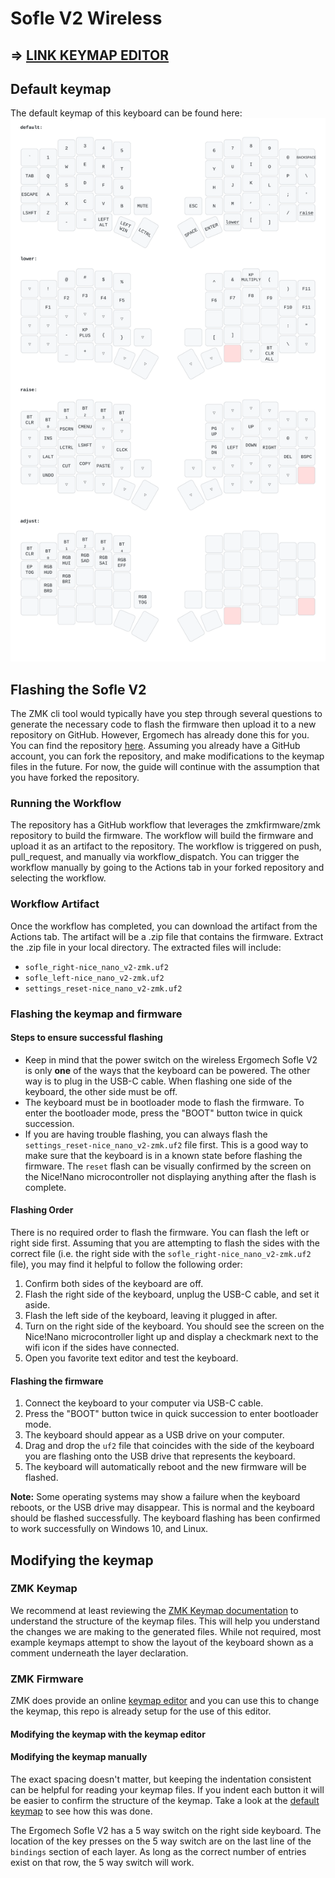 # Sofle V2 Wireless
## => [LINK KEYMAP EDITOR](https://nickcoutsos.github.io/keymap-editor) 

## Default keymap
The default keymap of this keyboard can be found here:
![Default Keymap](./keymap-drawer/sofle.svg)

## Flashing the Sofle V2
The ZMK cli tool would typically have you step through several questions to generate the necessary code to flash the firmware then upload it to a new repository on GitHub.
However, Ergomech has already done this for you. You can find the repository [here](https://github.com/ergomechstore/sofle-v2-nicenano-oled). Assuming you already have a GitHub account,
you can fork the repository, and make modifications to the keymap files in the future. For now, the guide will continue with the assumption that you have forked the repository.

### Running the Workflow
The repository has a GitHub workflow that leverages the zmkfirmware/zmk repository to build the firmware. The workflow will build the firmware and upload it as an artifact to the repository.
The workflow is triggered on push, pull_request, and manually via workflow_dispatch. You can trigger the workflow manually by going to the Actions tab in your forked repository and selecting the workflow.

### Workflow Artifact
Once the workflow has completed, you can download the artifact from the Actions tab. The artifact will be a .zip file that contains the firmware. Extract the .zip file in your
local directory. The extracted files will include:
- `sofle_right-nice_nano_v2-zmk.uf2`
- `sofle_left-nice_nano_v2-zmk.uf2`
- `settings_reset-nice_nano_v2-zmk.uf2`

### Flashing the keymap and firmware
#### Steps to ensure successful flashing
- Keep in mind that the power switch on the wireless Ergomech Sofle V2 is only **one** of the ways that the keyboard can be powered. The other way is to plug in the USB-C cable.
When flashing one side of the keyboard, the other side must be off. 
- The keyboard must be in bootloader mode to flash the firmware. To enter the bootloader mode, press the "BOOT" button twice in quick succession. 
- If you are having trouble flashing, you can always flash the `settings_reset-nice_nano_v2-zmk.uf2` file first. This is a good way to make sure 
that the keyboard is in a known state before flashing the firmware. The `reset` flash can be visually confirmed by the screen on the Nice!Nano microcontroller 
not displaying anything after the flash is complete.

#### Flashing Order
There is no required order to flash the firmware. You can flash the left or right side first. Assuming that you are attempting to flash the sides with the correct
file (i.e. the right side with the `sofle_right-nice_nano_v2-zmk.uf2` file), you may find it helpful to follow the following order:
1. Confirm both sides of the keyboard are off.
2. Flash the right side of the keyboard, unplug the USB-C cable, and set it aside.
3. Flash the left side of the keyboard, leaving it plugged in after.
4. Turn on the right side of the keyboard. You should see the screen on the Nice!Nano microcontroller light up and display a checkmark next to the wifi icon if the sides have connected.
5. Open you favorite text editor and test the keyboard.


#### Flashing the firmware
1. Connect the keyboard to your computer via USB-C cable.
2. Press the "BOOT" button twice in quick succession to enter bootloader mode.
3. The keyboard should appear as a USB drive on your computer.
4. Drag and drop the `uf2` file that coincides with the side of the keyboard you are flashing onto the USB drive that represents the keyboard.
5. The keyboard will automatically reboot and the new firmware will be flashed.

**Note:** Some operating systems may show a failure when the keyboard reboots, or the USB drive may disappear. This is normal and the keyboard should be flashed successfully.
The keyboard flashing has been confirmed to work successfully on Windows 10, and Linux. 

## Modifying the keymap

### ZMK Keymap
We recommend at least reviewing the [ZMK Keymap documentation](https://zmk.dev/docs/features/keymaps) to understand the structure of the keymap files. This
will help you understand the changes we are making to the generated files. While not required, most example keymaps attempt to show the layout of the keyboard
shown as a comment underneath the layer declaration.

### ZMK Firmware
ZMK does provide an online [keymap editor](https://nickcoutsos.github.io/keymap-editor) and you can use this to change the keymap, this repo is already setup for the use of this editor.

#### Modifying the keymap with the keymap editor

#### Modifying the keymap manually
The exact spacing doesn't matter, but keeping the indentation consistent can be helpful for reading your keymap files. If you indent each button it will be easier
to confirm the structure of the keymap. Take a look at the [default keymap](config/sofle.keymap) to see how this was done. 

The Ergomech Sofle V2 has a 5 way switch on the right side keyboard. The location of the key presses on the 5 way switch are on the last line of the `bindings` section of each layer.
As long as the correct number of entries exist on that row, the 5 way switch will work. 
